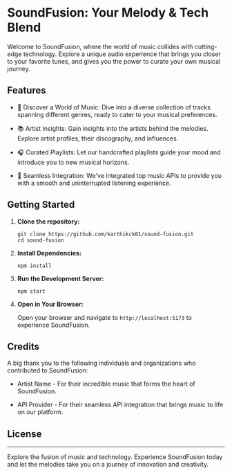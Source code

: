# SoundFusion: Your Melody & Tech Blend

Welcome to SoundFusion, where the world of music collides with cutting-edge technology. Explore a unique audio experience that brings you closer to your favorite tunes, and gives you the power to curate your own musical journey.

## Features

- 🎵 Discover a World of Music: Dive into a diverse collection of tracks spanning different genres, ready to cater to your musical preferences.

- 📚 Artist Insights: Gain insights into the artists behind the melodies. Explore artist profiles, their discography, and influences.

- 🎧 Curated Playlists: Let our handcrafted playlists guide your mood and introduce you to new musical horizons.

- 🚀 Seamless Integration: We've integrated top music APIs to provide you with a smooth and uninterrupted listening experience.

## Getting Started

1. **Clone the repository:**

    ```
    git clone https://github.com/karthikck01/sound-fusion.git
    cd sound-fusion
    ```

2. **Install Dependencies:**

    ```
    npm install
    ```

3. **Run the Development Server:**

    ```
    npm start
    ```

4. **Open in Your Browser:**

    Open your browser and navigate to `http://localhost:5173` to experience SoundFusion.

## Credits

A big thank you to the following individuals and organizations who contributed to SoundFusion:

- Artist Name - For their incredible music that forms the heart of SoundFusion.

- API Provider  - For their seamless API integration that brings music to life on our platform.

## License

---

Explore the fusion of music and technology. Experience SoundFusion today and let the melodies take you on a journey of innovation and creativity.
